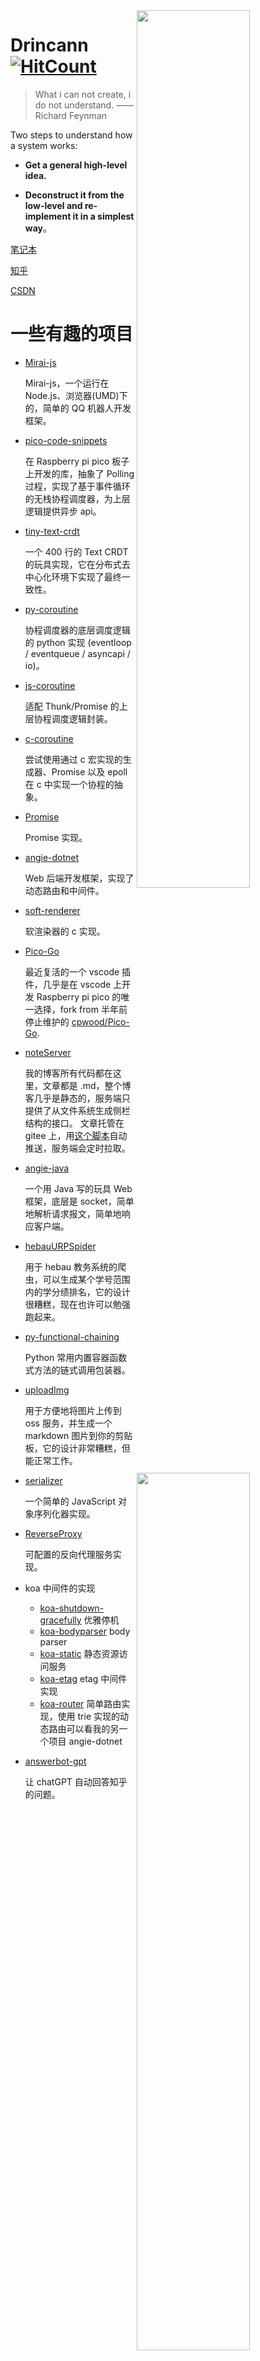 
  <img align="right" src='https://github-readme-stats-git-master-drincann.vercel.app/api/top-langs/?username=drincann&theme=nord&layout=compact&langs_count=10&hide=jupyter%20notebook&hide_border=true&border_radius=0' width="60%"/>
  <img align="right" src='https://github-readme-stats-git-master-drincann.vercel.app/api?username=drincann&show_icons=true&theme=nord&count_private=true&hide_border=true&border_radius=0' width="60%"/>

# Drincann [![HitCount](https://hits.dwyl.com/Drincann/Drincann.svg?style=flat-square)](http://hits.dwyl.com/Drincann/Drincann)

> What i can not create, i do not understand. —— Richard Feynman

Two steps to understand how a system works:

- **Get a general high-level idea.**

- **Deconstruct it from the low-level and re-implement it in a simplest way**。

[笔记本](http://codingfor.life)

[知乎](https://www.zhihu.com/people/gao-jun-kang)

[CSDN](https://blog.csdn.net/qq_16181837)

# 一些有趣的项目

- [Mirai-js](https://github.com/Drincann/Mirai-js)

  Mirai-js，一个运行在 Node.js、浏览器(UMD)下的，简单的 QQ 机器人开发框架。

- [pico-code-snippets](https://github.com/Drincann/pico-code-snippets)
  
  在 Raspberry pi pico 板子上开发的库，抽象了 Polling 过程，实现了基于事件循环的无栈协程调度器，为上层逻辑提供异步 api。

- [tiny-text-crdt](https://github.com/Drincann/tiny-text-crdt)

  一个 400 行的 Text CRDT 的玩具实现，它在分布式去中心化环境下实现了最终一致性。
  
- [py-coroutine](https://github.com/Drincann/py-coroutine)

  协程调度器的底层调度逻辑的 python 实现 (eventloop / eventqueue / asyncapi / io)。
  
- [js-coroutine](https://github.com/Drincann/js-coroutine)

  适配 Thunk/Promise 的上层协程调度逻辑封装。
  
- [c-coroutine](https://github.com/Drincann/c-coroutine)
  
  尝试使用通过 c 宏实现的生成器、Promise 以及 epoll 在 c 中实现一个协程的抽象。

- [Promise](https://github.com/Drincann/Promise)
  
  Promise 实现。
  
- [angie-dotnet](https://github.com/Drincann/angie-dotnet)

  Web 后端开发框架，实现了动态路由和中间件。

- [soft-renderer](https://github.com/Drincann/cg-soft-renderer)

  软渲染器的 c 实现。
  
- [Pico-Go](https://github.com/Drincann/Pico-Go)
  
  最近复活的一个 vscode 插件，几乎是在 vscode 上开发 Raspberry pi pico 的唯一选择，fork from 半年前停止维护的 [cpwood/Pico-Go](https://github.com/cpwood/Pico-Go).
  
- [noteServer](https://github.com/Drincann/noteServer)

  我的博客所有代码都在这里，文章都是 .md，整个博客几乎是静态的，服务端只提供了从文件系统生成侧栏结构的接口。
  文章托管在 gitee 上，用[这个脚本](https://github.com/Drincann/script/blob/master/autoupload.py)自动推送，服务端会定时拉取。
  
- [angie-java](https://github.com/Drincann/angie-java)
  
  一个用 Java 写的玩具 Web 框架，底层是 socket，简单地解析请求报文，简单地响应客户端。
  
- [hebauURPSpider](https://github.com/Drincann/hebauURPSpider)

  用于 hebau 教务系统的爬虫，可以生成某个学号范围内的学分绩排名，它的设计很糟糕，现在也许可以勉强跑起来。
  
- [py-functional-chaining](https://github.com/Drincann/py-functional-chaining)

  Python 常用内置容器函数式方法的链式调用包装器。
  
- [uploadImg](https://github.com/Drincann/uploadImg)

  用于方便地将图片上传到 oss 服务，并生成一个 markdown 图片到你的剪贴板，它的设计非常糟糕，但能正常工作。
  
- [serializer](https://github.com/Drincann/serializer)

  一个简单的 JavaScript 对象序列化器实现。
  
- [ReverseProxy](https://github.com/Drincann/ReverseProxy)
  
  可配置的反向代理服务实现。
  
- koa 中间件的实现

  - [koa-shutdown-gracefully](https://github.com/Drincann/koa-shutdown-gracefully) 优雅停机
  - [koa-bodyparser](https://github.com/Drincann/koa-bodyparser) body parser
  - [koa-static](https://github.com/Drincann/koa-static) 静态资源访问服务
  - [koa-etag](https://github.com/Drincann/koa-etag) etag 中间件实现
  - [koa-router](https://github.com/Drincann/koa-router) 简单路由实现，使用 trie 实现的动态路由可以看我的另一个项目 angie-dotnet

- [answerbot-gpt](https://github.com/Drincann/answerbot-gpt)
  
  让 chatGPT 自动回答知乎的问题。
